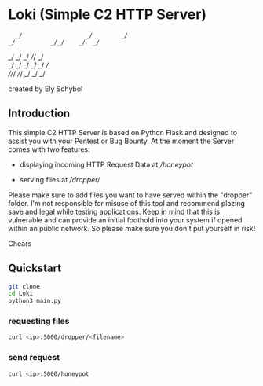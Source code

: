 # Loki (Simple C2 HTTP Server)                
      _/                  _/        _/  
    _/          _/_/    _/  _/         
  _/        _/    _/  _/_/      _/    
_/        _/    _/  _/  _/    _/     
_/_/_/    _/_/    _/    _/  _/      


created by Ely Schybol

## Introduction
This simple C2 HTTP Server is based on Python Flask and designed to assist you with your Pentest or Bug Bounty.
At the moment the Server comes with two features:

* displaying incoming HTTP Request Data at */honeypot*

* serving files at */dropper/<filename>*

Please make sure to add files you want to have served within the "dropper" folder.
I'm not responsible for misuse of this tool and recommend plazing save and legal while testing applications. 
Keep in mind that this is vulnerable and can provide an initial foothold into your system if opened within an public network. So please make sure you don't put yourself in risk! 

Chears

## Quickstart
```bash
git clone 
cd Loki 
python3 main.py
```

### requesting files
```bash
curl <ip>:5000/dropper/<filename>
```

### send request
```bash
curl <ip>:5000/honeypot
```
